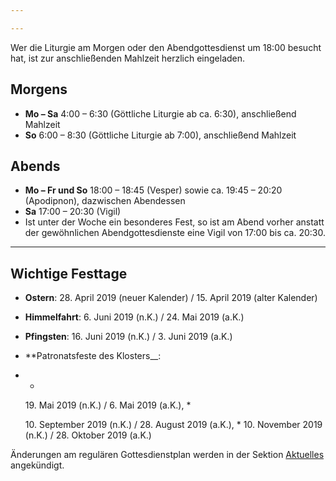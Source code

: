```yaml
---

---
```

Wer die Liturgie am Morgen oder den Abendgottesdienst um 18:00 besucht hat, ist zur anschließenden Mahlzeit herzlich eingeladen.

## Morgens

* **Mo – Sa** 4:00 – 6:30 (Göttliche Liturgie ab ca. 6:30), anschließend Mahlzeit
* **So** 6:00 – 8:30 (Göttliche Liturgie ab 7:00), anschließend Mahlzeit

## Abends

* **Mo – Fr und So** 18:00 – 18:45 (Vesper) sowie ca. 19:45 – 20:20 (Apodipnon), dazwischen Abendessen
* **Sa** 17:00 – 20:30 (Vigil)
* Ist unter der Woche ein besonderes Fest, so ist am Abend vorher anstatt der gewöhnlichen Abendgottesdienste eine Vigil von 17:00 bis ca. 20:30.

<hr>

## Wichtige Festtage

* **Ostern**: 28. April 2019 (neuer Kalender) / 15. April 2019 (alter Kalender)
* **Himmelfahrt**: 6. Juni 2019 (n.K.) / 24. Mai 2019 (a.K.)
* **Pfingsten**: 16. Juni 2019 (n.K.) / 3. Juni 2019 (a.K.)
* **Patronatsfeste des Klosters__:
  
* *

  19\. Mai 2019 (n.K.) / 6. Mai 2019 (a.K.),
  \*

  10\. September 2019 (n.K.) / 28. August 2019 (a.K.),
  \*
  10\. November 2019 (n.K.) / 28. Oktober 2019 (a.K.)

Änderungen am regulären Gottesdienstplan werden in der Sektion [Aktuelles](https://www.hiobmon.org/news/) angekündigt.